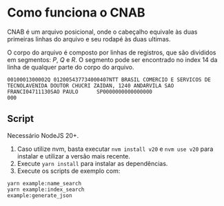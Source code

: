 # Como funciona o CNAB

CNAB é um arquivo posicional, onde o cabeçalho equivale às duas primeiras linhas do arquivo e seu rodapé às duas ultimas.

O corpo do arquivo é composto por linhas de registros, que são divididos em segmentos: _P_, _Q_ e _R_.
O segmento pode ser encontrado no index 14 da linha de qualquer parte do corpo do arquivo.

```
0010001300002Q 012005437734000407NTT BRASIL COMERCIO E SERVICOS DE TECNOLAVENIDA DOUTOR CHUCRI ZAIDAN, 1240 ANDARVILA SAO FRANCI04711130SAO PAULO      SP0000000000000000                                        000
```

## Script

Necessário NodeJS 20+.

1. Caso utilize nvm, basta executar `nvm install v20` e `nvm use v20` para instalar e utilizar a versão mais recente.
2. Execute `yarn install` para instalar as dependências.
3. Execute os scripts de exemplo com:

```
yarn example:name_search
yarn example:index_search
example:generate_json
```
